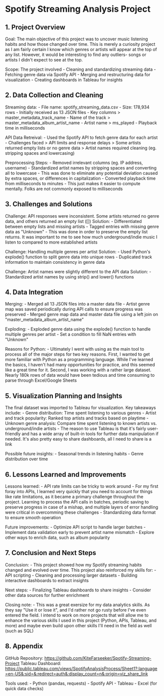 # Spotify Streaming Analysis Project

## 1. Project Overview

Goal: The main objective of this project was to uncover music listening habits and how those changed over time.  This is merely a curiosity project as I am fairly certain I know which genres or artists will appear at the top of any list.  However, it would be interesting to find any outliers- songs or artists I didn't expect to see at the top.

Scope: The project involved
    - Cleaning and standardizing streaming data
    - Fetching genre data via Spotify API
    - Merging and restructuring data for visualization
    - Creating dashboards in Tableau for insights

## 2. Data Collection and Cleaning

Streaming data:
    - File name: spotify_streaming_data.csv
    - Size: 178,934 rows
    - Initially received as 13 JSON files
    - Key columns
        > master_metadata_track_name - Name of the track
        > master_metadata_album_artist_name - Artist name
        > ms_played - Playback time in milliseconds

API Data Retreival:
    - Used the Spotify API to fetch genre data for each artist
    - Challenges faced
        > API limits and response delays
        > Some artists returned empty lists or no genre data
        > Artist names required cleaning (eg. stripping spaces and lowercasing)

Preprocessing Steps:
    - Removed irrelevant columns (eg. IP address, username)
    - Standardized artist names by stripping spaces and converting all to lowercase
      - This was done to eliminate any potential deviation caused by extra spaces, or differences in capitalization
    - Converted playback time from milliseconds to minutes
      - This just makes it easier to compute mentally.  Folks are not commonly exposed to milliseconds

## 3. Challenges and Solutions

Challenge: API responses were inconsistent.  Some artists returned no genre data, and others returned an empty list ([])
Solution:
    - Differentiated between empty lists and missing artists
    - Tagged entries with missing genre data as "Unknown"
      - This was done in order to preserve the empty list returns.  It was important to me to see how much underground/indie music I listen to compared to more established artists

Challenge: Handling multiple genres per artist
Solution: 
    - Used Python's explode() function to split genre data into unique rows
    - Duplicated track information to maintain consistency in genre data

Challenge: Artist names were slightly different to the API data
Solution:
    - Standardized artist names by using strip() and lower() functions

## 4. Data Integration

Merging: 
    - Merged all 13 JSON files into a master data file
    - Artist genre map was saved periodically during API calls to ensure progress was preserved
    - Merged genre map data and master data file using a left join on "master_metadata_album_artist_name"

Exploding:
    - Exploded genre data using the explode() function to handle multiple genres per artist
    - Set a condition to fill NaN entries with "Unknown"

Reasons for Python:
    - Ultimately I went with using as the main tool to process all of the major steps for two key reasons.  First, I wanted to get more familiar with Python as a programming language.  While I've learned the basics, I haven't had many opportunities for practice, and this seemed like a great time for it.  Second, I was working with a rather large dataset.  Nearly 180k rows of data would have been tedious and time consuming to parse through Excel/Google Sheets

## 5. Visualization Planning and Insights

The final dataset was imported to Tableau for visualization.  Key takeaways include:
    - Genre distribution: Time spent listening to various genres
    - Artist and track popularity: Ranked top artists and tracks based on playtime
    - Unknown genre analysis: Compare time spent listening to known artists vs. underground/indie artists
      - The reason to use Tableau is that it's fairly user-friendly and has a wide array of built-in tools for further data manipulation if needed.  It's also pretty easy to share dashboards, all I need to share is a link

Possible future insights:
    - Seasonal trends in listening habits
    - Genre distribution over time

## 6. Lessons Learned and Improvements

Lessons learned:
    - API rate limits can be tricky to work around
      - For my first foray into APIs, I learned very quickly that you need to account for things like rate limitations, as it became a primary challenge throughout the project.  Learning to process the API calls in batches, periodic saving to preserve progress in case of a mishap, and multiple layers of error handling were critical in overcomming these challenges
    - Standardizing data format to ensure smooth operation

Future improvements:
    - Optimize API script to handle larger batches
    - Implement data validation early to prevent artist name mismatch
    - Explore other ways to enrich data, such as album popularity

## 7. Conclusion and Next Steps

Conclusion:
    - This project showed how my Spotify streaming habits changed and evolved over time.  This project also reinforced my skills for:
      - API scripting
      - Cleaning and processing larger datasets
      - Building interactive dashboards to extract insights

Next steps:
    - Finalizing Tableau dashboards to share insights
    - Consider other data sources for further enrichment

Closing note:
    - This was a great exersize for my data analytics skills.  As they say "Use it or lose it", and I'd rather not go rusty before I've even entered the field.  I intend to work on more projects that will allow me to enhance the various skills I used in this project (Python, APIs, Tableau, and more) and maybe even build upon other skills I'll need in the field as well (such as SQL)

## 8. Appendix

GitHub Repository: https://github.com/KiteFarseeker/Spotify-Streaming-Project
Tableau Dashboard: https://public.tableau.com/views/SpotifyAnalysisProcess/Sheet1?:language=en-US&:sid=&:redirect=auth&:display_count=n&:origin=viz_share_link

Tools used:
    - Python (pandas, requests)
    - Spotify API
    - Tableau
    - Excel (for quick data checks)